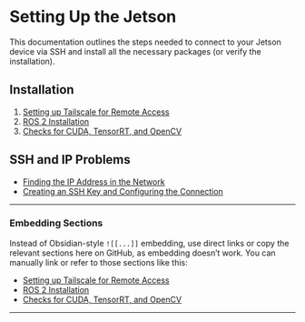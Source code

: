 # Setting Up the Jetson

This documentation outlines the steps needed to connect to your Jetson device via SSH and install all the necessary packages (or verify the installation).

## Installation

1. [Setting up Tailscale for Remote Access](Setting-up-Tailscale-for-Remote-Access.md)
2. [ROS 2 Installation](ros2installation.md)
3. [Checks for CUDA, TensorRT, and OpenCV](Checks-for-Cuda-TensorRT-and-OpenCV.md)

## SSH and IP Problems

- [Finding the IP Address in the Network](Finding-the-IP-Address-in-the-Network.md)
- [Creating an SSH Key and Configuring the Connection](Creating-an-SSH-Key-and-Configuring-the-Connection.md)

---

### Embedding Sections

Instead of Obsidian-style `![[...]]` embedding, use direct links or copy the relevant sections here on GitHub, as embedding doesn’t work. You can manually link or refer to those sections like this:

- [Setting up Tailscale for Remote Access](Setting-up-Tailscale-for-Remote-Access.md)
- [ROS 2 Installation](ros2installation.md)
- [Checks for CUDA, TensorRT, and OpenCV](Checks-for-Cuda-TensorRT-and-OpenCV.md)

---
